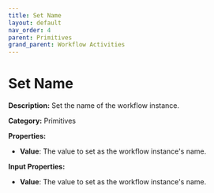 ```yaml
---
title: Set Name
layout: default
nav_order: 4
parent: Primitives
grand_parent: Workflow Activities
---
```


# Set Name

**Description:** Set the name of the workflow instance.

**Category:** Primitives

**Properties:**
- **Value**: The value to set as the workflow instance's name.

**Input Properties:**
- **Value**: The value to set as the workflow instance's name.

